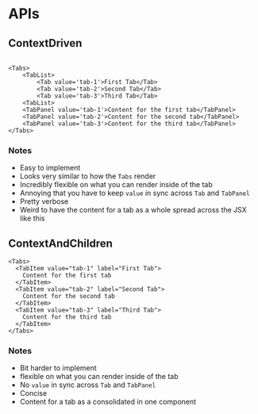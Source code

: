 # APIs

## ContextDriven

```tsx

<Tabs>
    <TabList>
        <Tab value='tab-1'>First Tab</Tab>
        <Tab value='tab-2'>Second Tab</Tab>
        <Tab value='tab-3'>Third Tab</Tab>
    <TabList>
    <TabPanel value='tab-1'>Content for the first tab</TabPanel>
    <TabPanel value='tab-2'>Content for the second tab</TabPanel>
    <TabPanel value='tab-3'>Content for the third tab</TabPanel>
</Tabs>

```

### Notes

- Easy to implement
- Looks very similar to how the `Tabs` render
- Incredibly flexible on what you can render inside of the tab
- Annoying that you have to keep `value` in sync across `Tab` and `TabPanel`
- Pretty verbose
- Weird to have the content for a tab as a whole spread across the JSX like this

## ContextAndChildren

```tsx
<Tabs>
  <TabItem value="tab-1" label="First Tab">
    Content for the first tab
  </TabItem>
  <TabItem value="tab-2" label="Second Tab">
    Content for the second tab
  </TabItem>
  <TabItem value="tab-3" label="Third Tab">
    Content for the third tab
  </TabItem>
</Tabs>
```

### Notes

- Bit harder to implement
- flexible on what you can render inside of the tab
- No `value` in sync across `Tab` and `TabPanel`
- Concise
- Content for a tab as a consolidated in one component

